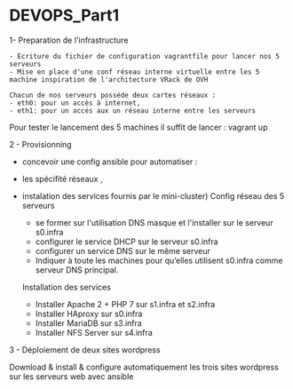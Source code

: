 # DEVOPS_Part1

1- Preparation de l'infrastructure 

    - Ecriture du fichier de configuration vagrantfile pour lancer nos 5 serveurs
    - Mise en place d'une conf réseau interne virtuelle entre les 5 machine inspiration de l'architecture VRack de OVH

    Chacun de nos serveurs posséde deux cartes réseaux :
    - eth0: pour un accès à internet,
    - eth1: pour un accés aux un réseau interne entre les serveurs

Pour tester le lancement des 5 machines il suffit de lancer : vagrant up 


2 - Provisionning

- concevoir une config ansible pour automatiser : 
- les spécifité réseaux , 
- instalation des services fournis par le mini-cluster)
    Config réseau des 5 serveurs
    - se former sur l'utilisation DNS masque et l'installer sur le serveur s0.infra 
    - configurer le service DHCP sur le serveur s0.infra
    - configurer un service DNS sur le même serveur
    - Indiquer à toute les machines pour qu’elles utilisent s0.infra comme serveur DNS principal.
    
    Installation des services 
    - Installer Apache 2 + PHP 7 sur s1.infra et s2.infra
    - Installer HAproxy sur s0.infra
    - Installer MariaDB sur s3.infra
    - Installer NFS Server sur s4.infra

3 - Déploiement de deux sites wordpress

Download & install & configure automatiquement les trois sites wordpress sur les serveurs web avec ansible 

